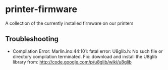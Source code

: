 printer-firmware
================

A collection of the currently installed firmware on our printers


Troubleshooting
---------------
* Compilation Error: Marlin.ino:44:101: fatal error: U8glib.h: No such file or directory
compilation terminated. Fix: download and install the U8glib library from: http://code.google.com/p/u8glib/wiki/u8glib
